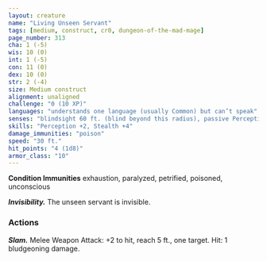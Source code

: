 ```yaml
---
layout: creature
name: "Living Unseen Servant"
tags: [medium, construct, cr0, dungeon-of-the-mad-mage]
page_number: 313
cha: 1 (-5)
wis: 10 (0)
int: 1 (-5)
con: 11 (0)
dex: 10 (0)
str: 2 (-4)
size: Medium construct
alignment: unaligned
challenge: "0 (10 XP)"
languages: "understands one language (usually Common) but can’t speak"
senses: "blindsight 60 ft. (blind beyond this radius), passive Perception 12"
skills: "Perception +2, Stealth +4"
damage_immunities: "poison"
speed: "30 ft."
hit_points: "4 (1d8)"
armor_class: "10"
---
```


**Condition Immunities** exhaustion, paralyzed, petrified, poisoned, unconscious

***Invisibility.*** The unseen servant is invisible.

### Actions

***Slam.*** Melee Weapon Attack: +2 to hit, reach 5 ft., one target. Hit: 1 bludgeoning damage.